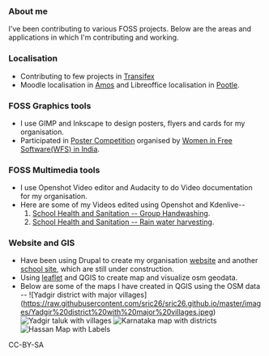 ### About me

I've been contributing to various FOSS projects. Below are the areas and applications in which I'm contributing and working.

### Localisation
* Contributing to few projects in [Transifex](https://www.transifex.com/accounts/profile/srividya/)
* Moodle localisation in [Amos](http://www.openstreetmap.org/user/lang.moodle.org) and Libreoffice localisation in [Pootle](https://translations.documentfoundation.org/).

### FOSS Graphics tools
* I use GIMP and Inkscape to design posters, flyers and cards for my organisation.
* Participated in [Poster Competition](http://www.wfs-india.org/gallery/poster-competition-winners-gallery) organised by [Women in Free Software(WFS) in India](http://www.wfs-india.org/).

### FOSS Multimedia tools
* I use Openshot Video editor and Audacity to do Video documentation for my organisation.
* Here are some of my Videos edited using Openshot and Kdenlive--
   1. [School Health and Sanitation -- Group Handwashing](https://www.youtube.com/watch?v=riEvdIyYahk).
   2. [School Health and Sanitation -- Rain water harvesting](https://www.youtube.com/watch?v=v9AxhE05fZ8).


### Website and GIS

* Have been using Drupal to create my organisation [website](http://kalike.org/drupaltest) and another [school site](http://ggjchsgurumitkal.com), which are still under construction.
* Using [leaflet](http://kalike.org/map) and QGIS to create map and visualize osm geodata.
* Below are some of the maps I have created in QGIS using the OSM data --
![Yadgir district with major villages] (https://raw.githubusercontent.com/sric26/sric26.github.io/master/images/Yadgir%20district%20with%20major%20villages.jpeg)
![Yadgir taluk with villages](https://raw.githubusercontent.com/sric26/sric26.github.io/master/images/Yadgir%20taluk%20with%20villages.jpeg)
![Karnataka map with districts](https://raw.githubusercontent.com/sric26/sric26.github.io/master/images/Karnataka%20with%20labels.jpeg)
![Hassan Map with Labels](https://raw.githubusercontent.com/sric26/sric26.github.io/master/images/hassan%20with%20legend.jpeg)


CC-BY-SA